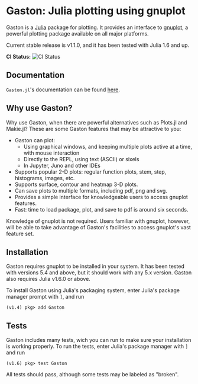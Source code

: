 Gaston: Julia plotting using gnuplot
==================================== 

Gaston is a [Julia](https://julialang.org) package for plotting. It provides an interface to [gnuplot](http://gnuplot.info), a powerful plotting package available on all major platforms.

Current stable release is v1.1.0, and it has been tested with Julia 1.6 and up.

**CI Status:** ![CI Status](https://github.com/mbaz/Gaston.jl/actions/workflows/ci.yml/badge.svg)

Documentation
-------------

`Gaston.jl`'s documentation can be found [here](https://mbaz.github.io/Gaston.jl/stable/).

Why use Gaston?
--------------

Why use Gaston, when there are powerful alternatives such as Plots.jl and Makie.jl? These are some Gaston features that may be attractive to you:

* Gaston can plot:
    * Using graphical windows, and keeping multiple plots active at a time, with mouse interaction
    * Directly to the REPL, using text (ASCII) or sixels
    * In Jupyter, Juno and other IDEs
* Supports popular 2-D plots: regular function plots, stem, step, histograms, images, etc.
* Supports surface, contour and heatmap 3-D plots.
* Can save plots to multiple formats, including pdf, png and svg.
* Provides a simple interface for knowledgeable users to access gnuplot features.
* Fast: time to load package, plot, and save to pdf is around six seconds.

Knowledge of gnuplot is not required. Users familiar with gnuplot, however, will be able to take advantage of Gaston's facilities to access gnuplot's vast feature set.

Installation
------------

Gaston requires gnuplot to be installed in your system. It has been tested with versions 5.4 and above, but it should work with any 5.x version. Gaston also requires Julia v1.6.0 or above.

To install Gaston using Julia's packaging system, enter Julia's package manager prompt with `]`, and run

    (v1.4) pkg> add Gaston

Tests
-----

Gaston includes many tests, wich you can run to make sure your installation is
working properly. To run the tests, enter Julia's package manager with `]` and run

    (v1.6) pkg> test Gaston

All tests should pass, although some tests may be labeled as "broken".
